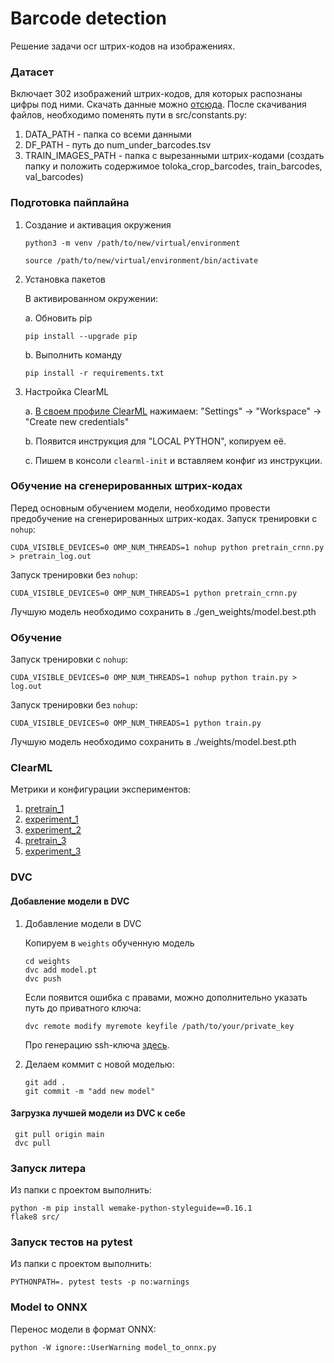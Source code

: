# Barcode detection

Решение задачи ocr штрих-кодов на изображениях.


### Датасет

Включает 302 изображений штрих-кодов, для которых распознаны цифры под ними.
Скачать данные можно [отсюда](https://disk.yandex.ru/d/kUkdcBR78Fzoxg).
После скачивания файлов, необходимо поменять пути в src/constants.py:
1) DATA_PATH - папка со всеми данными
2) DF_PATH - путь до num_under_barcodes.tsv
3) TRAIN_IMAGES_PATH - папка с вырезанными штрих-кодами
(создать папку и положить содержимое toloka_crop_barcodes, train_barcodes, val_barcodes)


### Подготовка пайплайна

1. Создание и активация окружения
    ```
    python3 -m venv /path/to/new/virtual/environment
    ```
    ```
    source /path/to/new/virtual/environment/bin/activate
    ```

2. Установка пакетов

    В активированном окружении:

    a. Обновить pip
    ```
    pip install --upgrade pip 
    ```
    b. Выполнить команду
    ```
    pip install -r requirements.txt
    ```

3. Настройка ClearML

    a. [В своем профиле ClearML](https://app.community.clear.ml/profile) нажимаем:
      "Settings" -> "Workspace" -> "Create new credentials"
      
    b. Появится инструкция для "LOCAL PYTHON", копируем её.
    
    с. Пишем в консоли `clearml-init` и вставляем конфиг из инструкции.

### Обучение на сгенерированных штрих-кодах
Перед основным обучением модели, необходимо провести предобучение на сгенерированных штрих-кодах.
Запуск тренировки c `nohup`:

```
CUDA_VISIBLE_DEVICES=0 OMP_NUM_THREADS=1 nohup python pretrain_crnn.py > pretrain_log.out
```

Запуск тренировки без `nohup`:

```
CUDA_VISIBLE_DEVICES=0 OMP_NUM_THREADS=1 python pretrain_crnn.py
```
Лучшую модель необходимо сохранить в ./gen_weights/model.best.pth

### Обучение
Запуск тренировки c `nohup`:

```
CUDA_VISIBLE_DEVICES=0 OMP_NUM_THREADS=1 nohup python train.py > log.out
```

Запуск тренировки без `nohup`:

```
CUDA_VISIBLE_DEVICES=0 OMP_NUM_THREADS=1 python train.py
```
Лучшую модель необходимо сохранить в ./weights/model.best.pth

### ClearML
Метрики и конфигурации экспериментов:
1. [pretrain_1](https://app.clear.ml/projects/f86aa4664160426aa4f0e91fd4d061f8/experiments/36642f3b700146f08b85bb1eca66a4b0/output/execution)
2. [experiment_1](https://app.clear.ml/projects/f86aa4664160426aa4f0e91fd4d061f8/experiments/e09e9f8b846f4584836201587e15fdb9/output/execution)
3. [experiment_2](https://app.clear.ml/projects/f86aa4664160426aa4f0e91fd4d061f8/experiments/4813cb246310461aa472ee0ae26218e0/output/execution)
4. [pretrain_3](https://app.clear.ml/projects/f86aa4664160426aa4f0e91fd4d061f8/experiments/893548adf1a44a1cb1d71b628beb6057/output/execution)
5. [experiment_3](https://app.clear.ml/projects/f86aa4664160426aa4f0e91fd4d061f8/experiments/5fbc6dd692a44930a1e9be150856c1a3/output/execution)

### DVC
#### Добавление модели в DVC
1. Добавление модели в DVC
    
    Копируем в `weights` обученную модель
    ```
    cd weights
    dvc add model.pt
    dvc push
   ```
   Если появится ошибка с правами, можно дополнительно указать путь до приватного ключа:
   ```
   dvc remote modify myremote keyfile /path/to/your/private_key
   ```
   Про генерацию ssh-ключа [здесь](https://selectel.ru/blog/tutorials/how-to-generate-ssh/).

2. Делаем коммит с новой моделью:
    ```
    git add .
    git commit -m "add new model"
   ```

#### Загрузка лучшей модели из DVC к себе
   ```
    git pull origin main
    dvc pull
   ```

### Запуск литера
Из папки с проектом выполнить:
   ```
   python -m pip install wemake-python-styleguide==0.16.1
   flake8 src/
   ```

### Запуск тестов на pytest
Из папки с проектом выполнить:
   ```
   PYTHONPATH=. pytest tests -p no:warnings
   ```
### Model to ONNX
Перенос модели в формат ONNX:
   ```
   python -W ignore::UserWarning model_to_onnx.py
   ```
